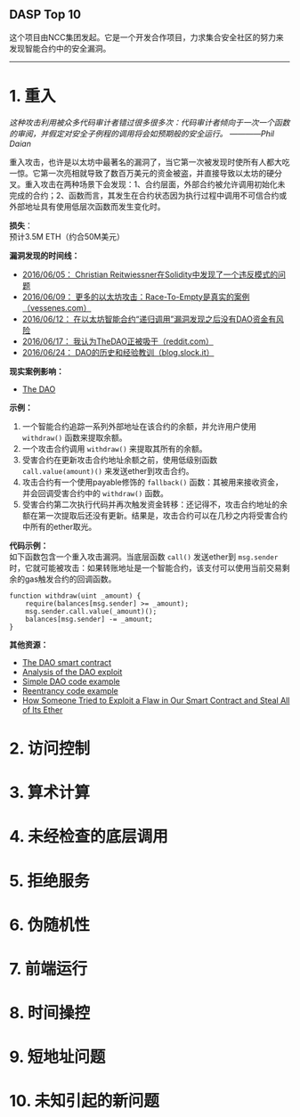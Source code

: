 DASP Top 10
---

这个项目由NCC集团发起。它是一个开发合作项目，力求集合安全社区的努力来发现智能合约中的安全漏洞。

---

# 1. 重入

*这种攻击利用被众多代码审计者错过很多很多次：代码审计者倾向于一次一个函数的审阅，并假定对安全子例程的调用将会如预期般的安全运行。
————Phil Daian*

重入攻击，也许是以太坊中最著名的漏洞了，当它第一次被发现时使所有人都大吃一惊。它第一次亮相就导致了数百万美元的资金被盗，并直接导致以太坊的硬分叉。重入攻击在两种场景下会发现：1、合约层面，外部合约被允许调用初始化未完成的合约；2、函数而言，其发生在合约状态因为执行过程中调用不可信合约或外部地址具有使用低层次函数而发生变化时。

__损失__：  
预计3.5M ETH（约合50M美元）  

__漏洞发现的时间线：__  
* [2016/06/05： Christian Reitwiessner在Solidity中发现了一个违反模式的问题](https://blog.ethereum.org/2016/06/10/smart-contract-security/)
* [2016/06/09： 更多的以太坊攻击：Race-To-Empty是真实的案例（vessenes.com）](http://vessenes.com/more-ethereum-attacks-race-to-empty-is-the-real-deal/)
* [2016/06/12： 在以太坊智能合约“递归调用”漏洞发现之后没有DAO资金有风险](https://blog.slock.it/no-dao-funds-at-risk-following-the-ethereum-smart-contract-recursive-call-bug-discovery-29f482d348b)
* [2016/06/17： 我认为TheDAO正被吸干（reddit.com）](https://www.reddit.com/r/ethereum/comments/4oi2ta/i_think_thedao_is_getting_drained_right_now/)
* [2016/06/24： DAO的历史和经验教训（blog.slock.it）](https://blog.slock.it/the-history-of-the-dao-and-lessons-learned-d06740f8cfa5)

__现实案例影响：__  
* [The DAO](https://en.wikipedia.org/wiki/The_DAO_(organization))

__示例：__  
1. 一个智能合约追踪一系列外部地址在该合约的余额，并允许用户使用 `withdraw()` 函数来提取余额。  
2. 一个攻击合约调用 `withdraw()` 来提取其所有的余额。  
3. 受害合约在更新攻击合约地址余额之前，使用低级别函数 `call.value(amount)()` 来发送ether到攻击合约。   
4. 攻击合约有一个使用payable修饰的 `fallback()` 函数：其被用来接收资金，并会回调受害合约中的 `withdraw()` 函数。  
5. 受害合约第二次执行代码并再次触发资金转移：还记得不，攻击合约地址的余额在第一次提取后还没有更新。结果是，攻击合约可以在几秒之内将受害合约中所有的ether取光。  

__代码示例：__  
如下函数包含一个重入攻击漏洞。当底层函数 `call()` 发送ether到 `msg.sender` 时，它就可能被攻击：如果转账地址是一个智能合约，该支付可以使用当前交易剩余的gas触发合约的回调函数。
```
function withdraw(uint _amount) {
	require(balances[msg.sender] >= _amount);
	msg.sender.call.value(_amount)();
	balances[msg.sender] -= _amount;
}
```

__其他资源：__
* [The DAO smart contract](https://etherscan.io/address/0xbb9bc244d798123fde783fcc1c72d3bb8c189413#code)
* [Analysis of the DAO exploit](http://hackingdistributed.com/2016/06/18/analysis-of-the-dao-exploit/)
* [Simple DAO code example](http://blockchain.unica.it/projects/ethereum-survey/attacks.html#simpledao)
* [Reentrancy code example](https://github.com/trailofbits/not-so-smart-contracts/tree/master/reentrancy)
* [How Someone Tried to Exploit a Flaw in Our Smart Contract and Steal All of Its Ether](https://blog.citymayor.co/posts/how-someone-tried-to-exploit-a-flaw-in-our-smart-contract-and-steal-all-of-its-ether/)

# 2. 访问控制
# 3. 算术计算
# 4. 未经检查的底层调用
# 5. 拒绝服务
# 6. 伪随机性
# 7. 前端运行
# 8. 时间操控
# 9. 短地址问题
# 10. 未知引起的新问题
